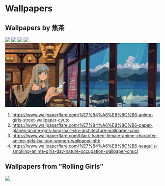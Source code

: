 # Wallpapers


## Wallpapers by 焦茶

![](./anime-girls-street.jpg)
![](./anime-girls_long-hair_sky.jpg)
![](./anime-girls_balloon_long-hair.jpg)
![](./anime-girls_seagulls_smoking_nature-occupation.jpg)
![](./anime-girls_tea.jpg)


1. https://www.wallpaperflare.com/%E7%84%A6%E8%8C%B6-anime-girls-street-wallpaper-cyuto
4. https://www.wallpaperflare.com/%E7%84%A6%E8%8C%B6-paper-planes-anime-girls-long-hair-sky-architecture-wallpaper-cqini
3. https://www.wallpaperflare.com/black-haired-female-anime-character-anime-girls-balloon-women-wallpaper-hltb
2. https://www.wallpaperflare.com/%E7%84%A6%E8%8C%B6-seagulls-smoking-anime-girls-day-nature-occupation-wallpaper-cnucl

## Wallpapers from "Rolling Girls"

![](./rolling_girls.png)




